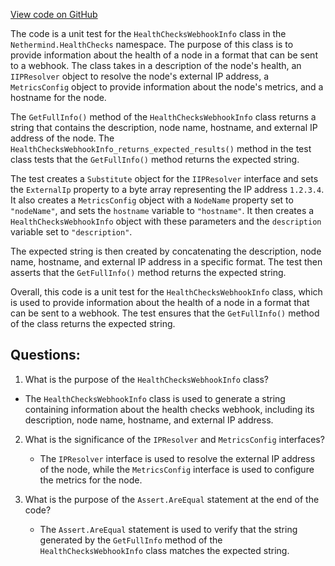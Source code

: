 [View code on GitHub](https://github.com/nethermindeth/nethermind/Nethermind.HealthChecks.Test/HealthChecksWebhookInfoTests.cs)

The code is a unit test for the `HealthChecksWebhookInfo` class in the `Nethermind.HealthChecks` namespace. The purpose of this class is to provide information about the health of a node in a format that can be sent to a webhook. The class takes in a description of the node's health, an `IIPResolver` object to resolve the node's external IP address, a `MetricsConfig` object to provide information about the node's metrics, and a hostname for the node. 

The `GetFullInfo()` method of the `HealthChecksWebhookInfo` class returns a string that contains the description, node name, hostname, and external IP address of the node. The `HealthChecksWebhookInfo_returns_expected_results()` method in the test class tests that the `GetFullInfo()` method returns the expected string. 

The test creates a `Substitute` object for the `IIPResolver` interface and sets the `ExternalIp` property to a byte array representing the IP address `1.2.3.4`. It also creates a `MetricsConfig` object with a `NodeName` property set to `"nodeName"`, and sets the `hostname` variable to `"hostname"`. It then creates a `HealthChecksWebhookInfo` object with these parameters and the `description` variable set to `"description"`. 

The expected string is then created by concatenating the description, node name, hostname, and external IP address in a specific format. The test then asserts that the `GetFullInfo()` method returns the expected string. 

Overall, this code is a unit test for the `HealthChecksWebhookInfo` class, which is used to provide information about the health of a node in a format that can be sent to a webhook. The test ensures that the `GetFullInfo()` method of the class returns the expected string.
## Questions: 
 1. What is the purpose of the `HealthChecksWebhookInfo` class?
   - The `HealthChecksWebhookInfo` class is used to generate a string containing information about the health checks webhook, including its description, node name, hostname, and external IP address.

2. What is the significance of the `IPResolver` and `MetricsConfig` interfaces?
   - The `IPResolver` interface is used to resolve the external IP address of the node, while the `MetricsConfig` interface is used to configure the metrics for the node.

3. What is the purpose of the `Assert.AreEqual` statement at the end of the code?
   - The `Assert.AreEqual` statement is used to verify that the string generated by the `GetFullInfo` method of the `HealthChecksWebhookInfo` class matches the expected string.